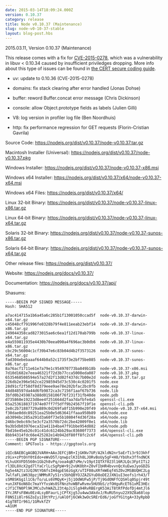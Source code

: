 ```yaml
---
date: 2015-03-14T18:09:24.000Z
version: 0.10.37
category: release
title: Node v0.10.37 (Maintenance)
slug: node-v0-10-37-stable
layout: blog-post.hbs
---
```


2015.03.11, Version 0.10.37 (Maintenance)

This release comes with a fix for
[CVE-2015-0278](https://bugzilla.redhat.com/show_bug.cgi?id=1194651), which
was a vulnerability in libuv < 0.10.34 caused by insufficient priviledges
dropping. More info about this type of issues can be found in [the CERT secure
coding guide](https://www.securecoding.cert.org/confluence/display/c/POS36-C.+Observe+correct+revocation+order+while+relinquishing+privileges).

* uv: update to 0.10.36 (CVE-2015-0278)

* domains: fix stack clearing after error handled (Jonas Dohse)

* buffer: reword Buffer.concat error message (Chris Dickinson)

* console: allow Object.prototype fields as labels (Julien Gilli)

* V8: log version in profiler log file (Ben Noordhuis)

* http: fix performance regression for GET requests (Florin-Cristian Gavrila)


Source Code: https://nodejs.org/dist/v0.10.37/node-v0.10.37.tar.gz

Macintosh Installer (Universal): https://nodejs.org/dist/v0.10.37/node-v0.10.37.pkg

Windows Installer: https://nodejs.org/dist/v0.10.37/node-v0.10.37-x86.msi

Windows x64 Installer: https://nodejs.org/dist/v0.10.37/x64/node-v0.10.37-x64.msi

Windows x64 Files: https://nodejs.org/dist/v0.10.37/x64/

Linux 32-bit Binary: https://nodejs.org/dist/v0.10.37/node-v0.10.37-linux-x86.tar.gz

Linux 64-bit Binary: https://nodejs.org/dist/v0.10.37/node-v0.10.37-linux-x64.tar.gz

Solaris 32-bit Binary: https://nodejs.org/dist/v0.10.37/node-v0.10.37-sunos-x86.tar.gz

Solaris 64-bit Binary: https://nodejs.org/dist/v0.10.37/node-v0.10.37-sunos-x64.tar.gz

Other release files: https://nodejs.org/dist/v0.10.37/

Website: https://nodejs.org/docs/v0.10.37/

Documentation: https://nodejs.org/docs/v0.10.37/api/

Shasums:
```
-----BEGIN PGP SIGNED MESSAGE-----
Hash: SHA512

a7ac414715a1b6a45a6c285b1f13001050ccad5f  node-v0.10.37-darwin-x64.tar.gz
c45048cf791996fe0328b79f4e811eeab23ebf14  node-v0.10.37-darwin-x86.tar.gz
249044358cad8273015ae6c6ea1f12d170ab799b  node-v0.10.37-linux-x64.tar.gz
e4a559811935e4430b70eea090a4f696ac3b0db6  node-v0.10.37-linux-x86.tar.gz
cbc29c56004c1cf39b47e6c83b04d4b2f3573126  node-v0.10.37-sunos-x64.tar.gz
fad304ebebaaaf644b0a52c1735f3e2bf75be085  node-v0.10.37-sunos-x86.tar.gz
8a76acf1711e61e7a79e1c954970773ba849b18b  node-v0.10.37-x86.msi
7d10d1682e7eea46321f72d3b77cca5008eda087  node-v0.10.37.pkg
6535468508594e57a27d2f13d02f437dc7b00e2d  node-v0.10.37.tar.gz
226db2e396e562ce22985945d73c530c4c0201f5  node.exe
28d91cf2f58df8d379eee9ae78e202bfac2bc0fb  node.exp
44d848597da44d6fb9872ca3c7156f1aaf67b736  node.lib
3bfd0b245987a388d0158106f76f231f31fb40de  node.pdb
d735860e19223d8ee4f251664d2faa7dafbfe4a5  openssl-cli.exe
65a2536188371974e07ff7f5dff9b24567f19f1e  openssl-cli.pdb
2e8c2b71887729a889c0d269fa8f15b990e20f49  x64/node-v0.10.37-x64.msi
f30dae0ddc89251ea25b0e5d63641ffaaa950b89  x64/node.exe
ab3094bc285a291d3a60f73e5b10804f4d36f28a  x64/node.exp
246bc9ebc69c5e3cf2a3570b72dc2be42009f0e1  x64/node.lib
9a3b5db03976eca32a411b4ba47f91bbe954d882  x64/node.pdb
fbd16e45eb26c01c41dc6124bb29ac03600f7373  x64/openssl-cli.exe
8bb94314fdc66e425282e14b942df80ff8fc2c6f  x64/openssl-cli.pdb
-----BEGIN PGP SIGNATURE-----
Comment: GPGTools - https://gpgtools.org

iQIcBAEBCgAGBQJVARH+AAoJEFCjBR+IjGKNv7UP/A2kldN2nr5aErTi3r9J3khf
z9ix+zPtOnY0tEdo+eWvD5T/qnwpzlK31h8LJORvBoUy5gF+H8/YbUhx3ffndNCK
YLhuUXVFD5560n1Gb2h8vPq/ooa4qB7sMe/v19ptIQTXf023l16RJLQc3FptITi2
rl3DL8XcX2gd7lYaCrlLcSgPpW+9j2vUKObh+Z0vFIbHR4bvvnQcXuEwoJyoGDZG
hg5e4A2tz3zQJNtYOAfsIH4qpES6zGgX/uTIF08uXRfmWEqf4SZ0v2MSBUQHC2Lg
7wlfaFLiW638pzjNMMsR7y51rs5bhQBYOJZAZGYuD8oDE2JXN1uI3eofs1rh43/T
sSM8SKGg1l1C6/fo/uLs6VMQyK+j5j1OdWUFw5jP/Tj9GdONFfCQSHlq0Spjr49t
+unJXF6oN6Oc7maYYfxsWs0SfNnzhvWBFwRvmv5HU9bS/zfOHguRcET61xMI3HEc
cJf1CTN0Pl9KJMCu3vhWAZL23t4pJiSlg94RvRBErgK53AiT8tRfPdofDj4mtJl6
IYcJRFsF8Wu0Ez4LsyBFaurLjCPfXjg5Ju4ww3AkdvJ/RuRU5nyu22X9Z8a68lop
F8NSIi8lr6GZoIyiI0tYPzj/uAlOfj6CWk3wOcSRErEd6/joGfYG1tgA+33yRpbD
41gTBTIr961/1GMvkfZY
=A1UM
-----END PGP SIGNATURE-----
```
